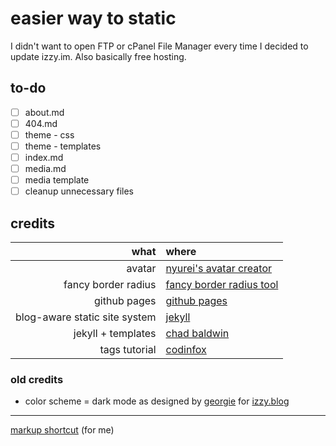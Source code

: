 # easier way to static
I didn't want to open FTP or cPanel File Manager every time I decided to update izzy.im. Also basically free hosting.

## to-do
- [ ] about.md
- [ ] 404.md
- [ ] theme - css
- [ ] theme - templates
- [ ] index.md
- [ ] media.md
- [ ] media template
- [ ] cleanup unnecessary files

## credits
| what  | where |
| ---:   | :---   |
| avatar | [nyurei's avatar creator](https://picrew.me/image_maker/1300090/) |
| fancy border radius | [fancy border radius tool](https://9elements.github.io/fancy-border-radius/) |
| github pages | [github pages](https://pages.github.com/) |
| blog-aware static site system | [jekyll](https://jekyllrb.com/) |
| jekyll  + templates | [chad baldwin](https://chadbaldwin.net/2021/03/14/how-to-build-a-sql-blog.html) |
| tags tutorial | [codinfox](https://codinfox.github.io/dev/2015/03/06/use-tags-and-categories-in-your-jekyll-based-github-pages/) |

### old credits
* color scheme = dark mode as designed by [georgie](https://hey.georgie.nu) for [izzy.blog](https://izzy.blog)

----

[markup shortcut](https://docs.github.com/en/get-started/writing-on-github/getting-started-with-writing-and-formatting-on-github/basic-writing-and-formatting-syntax) (for me)
